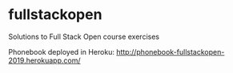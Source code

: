 # fullstackopen
Solutions to Full Stack Open course exercises

Phonebook deployed in Heroku: http://phonebook-fullstackopen-2019.herokuapp.com/
